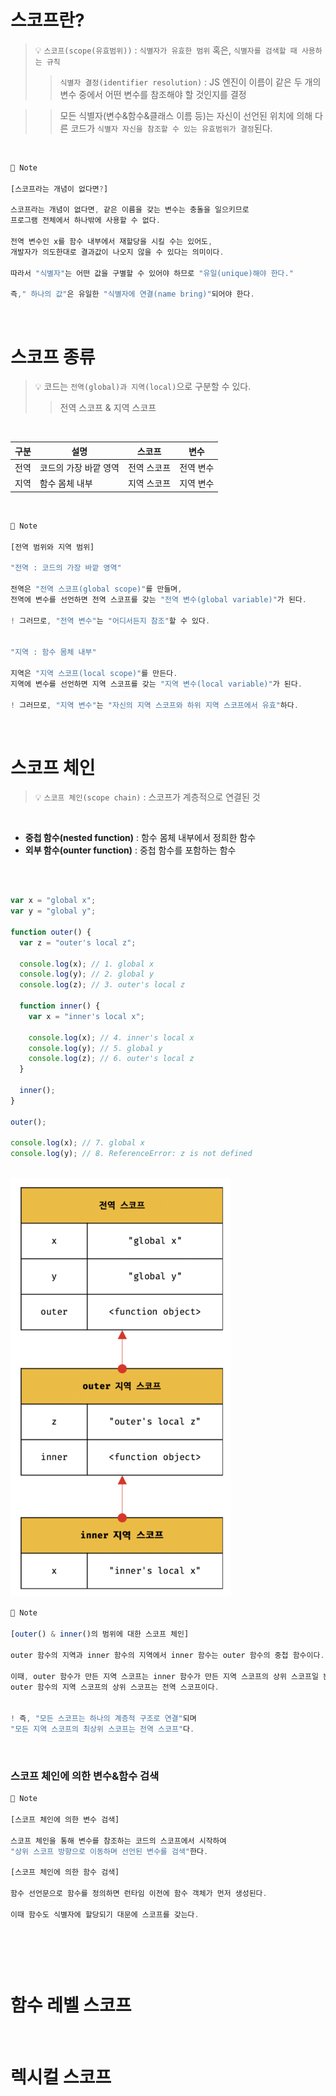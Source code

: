 # 스코프란?

> 💡 `스코프(scope(유효범위))` : `식별자가 유효한 범위` 혹은, `식별자를 검색할 때 사용하는 규칙`
>> `식별자 결정(identifier resolution)` : JS 엔진이 이름이 같은 두 개의 변수 중에서 어떤 변수를 참조해야 할 것인지를 결정

>> 모든 식별자(변수&함수&클래스 이름 등)는 자신이 선언된 위치에 의해 다른 코드가 `식별자 자신을 참조할 수 있는 유효범위가 결정`된다.
<br>

```js
🔎 Note

[스코프라는 개념이 없다면?]

스코프라는 개념이 없다면, 같은 이름을 갖는 변수는 충돌을 일으키므로
프로그램 전체에서 하나밖에 사용할 수 없다.

전역 변수인 x를 함수 내부에서 재할당을 시킬 수는 있어도,
개발자가 의도한대로 결과값이 나오지 않을 수 있다는 의미이다.

따라서 "식별자"는 어떤 값을 구별할 수 있어야 하므로 "유일(unique)해야 한다."

즉," 하나의 값"은 유일한 "식별자에 연결(name bring)"되어야 한다.
```
<br>

# 스코프 종류

> 💡 코드는 `전역(global)과 지역(local)`으로 구분할 수 있다.
>> 전역 스코프 & 지역 스코프
<br>

|  구분  |  설명                  |  스코프      |  변수      |
|--------|-----------------------|--------------|------------|
|  전역  | 코드의 가장 바깥 영역   |  전역 스코프  |  전역 변수 |
|  지역  | 함수 몸체 내부          |  지역 스코프  | 지역 변수   |
<br>

```js
🔎 Note

[전역 범위와 지역 범위]

"전역 : 코드의 가장 바깥 영역"

전역은 "전역 스코프(global scope)"를 만들며,
전역에 변수를 선언하면 전역 스코프를 갖는 "전역 변수(global variable)"가 된다.

! 그러므로, "전역 변수"는 "어디서든지 참조"할 수 있다.


"지역 : 함수 몸체 내부"

지역은 "지역 스코프(local scope)"를 만든다.
지역에 변수를 선언하면 지역 스코프를 갖는 "지역 변수(local variable)"가 된다.

! 그러므로, "지역 변수"는 "자신의 지역 스코프와 하위 지역 스코프에서 유효"하다.
```
<br>

# 스코프 체인

> 💡 `스코프 체인(scope chain)` : 스코프가 계층적으로 연결된 것
<br>

- **중첩 함수(nested function)** : 함수 몸체 내부에서 정희한 함수
- **외부 함수(ounter function)** : 중첩 함수를 포함하는 함수
<br>

```js

var x = "global x";
var y = "global y";

function outer() {
  var z = "outer's local z";

  console.log(x); // 1. global x
  console.log(y); // 2. global y
  console.log(z); // 3. outer's local z

  function inner() {
    var x = "inner's local x";

    console.log(x); // 4. inner's local x
    console.log(y); // 5. global y
    console.log(z); // 6. outer's local z
  }

  inner();
}

outer();

console.log(x); // 7. global x
console.log(y); // 8. ReferenceError: z is not defined

```
<br>

<img src="scope chain.png" width="70%">
<br>

```js
🔎 Note

[outer() & inner()의 범위에 대한 스코프 체인]

outer 함수의 지역과 inner 함수의 지역에서 inner 함수는 outer 함수의 중첩 함수이다.

이때, outer 함수가 만든 지역 스코프는 inner 함수가 만든 지역 스코프의 상위 스코프일 뿐더러,
outer 함수의 지역 스코프의 상위 스코프는 전역 스코프이다.


! 즉, "모든 스코프는 하나의 계층적 구조로 연결"되며
"모든 지역 스코프의 최상위 스코프는 전역 스코프"다.
```
<br>

### 스코프 체인에 의한 변수&함수 검색

```js
🔎 Note

[스코프 체인에 의한 변수 검색]

스코프 체인을 통해 변수를 참조하는 코드의 스코프에서 시작하여
"상위 스코프 방향으로 이동하며 선언된 변수를 검색"한다.

[스코프 체인에 의한 함수 검색]

함수 선언문으로 함수를 정의하면 런타임 이전에 함수 객체가 먼저 생성된다.

이때 함수도 식별자에 할당되기 대문에 스코프를 갖는다.
```
<br>

```js

```
<br>

# 함수 레벨 스코프
<br>

# 렉시컬 스코프
